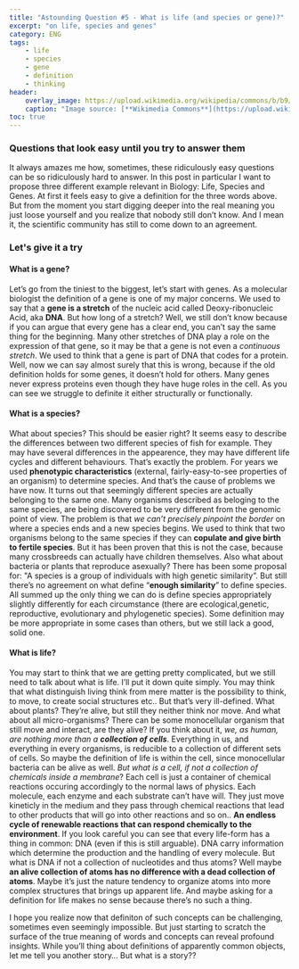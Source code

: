 ```yaml
---
title: "Astounding Question #5 - What is life (and species or gene)?"
excerpt: "on life, species and genes"
category: ENG
tags:
    - life
    - species
    - gene
    - definition
    - thinking
header:
    overlay_image: https://upload.wikimedia.org/wikipedia/commons/b/b9/Halictus_bee_on_flower-2.jpg
    caption: "Image source: [**Wikimedia Commons**](https://upload.wikimedia.org/wikipedia/commons/b/b9/Halictus_bee_on_flower-2.jpg)"
toc: true
---
```

### Questions that look easy until you try to answer them
It always amazes me how, sometimes, these ridiculously easy questions can be so ridiculously hard to answer. In this post in particular I want to propose three different example relevant in Biology: Life, Species and Genes. At first it feels easy to give a definition for the three words above. But from the moment you start digging deeper into the real meaning you just loose yourself and you realize that nobody still don’t know. And I mean it, the scientific community has still to come down to an agreement.

### Let's give it a try
#### What is a gene?
Let’s go from the tiniest to the biggest, let’s start with genes. As a molecular biologist the definition of a gene is one of my major concerns. We used to say that a **gene is a stretch** of the nucleic acid called Deoxy-ribonucleic Acid, aka **DNA**. But how long of a stretch? Well, we still don’t know because if you can argue that every gene has a clear end, you can’t say the same thing for the beginning. Many other stretches of DNA play a role on the expression of that gene, so it may be that a gene is not even a _continuous stretch_. We used to think that a gene is part of DNA that codes for a protein. Well, now we can say almost surely that this is wrong, because if the old definition holds for some genes, it doesn’t hold for others. Many genes never express proteins even though they have huge roles in the cell. As you can see we struggle to definite it either structurally or functionally.

#### What is a species?
What about species? This should be easier right? It seems easy to describe the differences between two different species of fish for example. They may have several differences in the appearence, they may have different life cycles and different behaviours. That’s exactly the problem. For years we used **phenotypic characteristics** (external, fairly-easy-to-see properties of an organism) to determine species. And that’s the cause of problems we have now. It turns out that seemingly different species are actually belonging to the same one.
Many organisms described as beloging to the same species, are being discovered to be very different from the genomic point of view. The problem is that _we can’t precisely pinpoint the border_ on where a species ends and a new species begins. We used to think that two organisms belong to the same species if they can **copulate and give birth to fertile species**. But it has been proven that this is not the case, because many crossbreeds can actually have children themselves. Also what about bacteria or plants that reproduce asexually? There has been some proposal for: "A species is a group of individuals with high genetic similarity”. But still there’s no agreement on what define “**enough similarity**” to define species. All summed up the only thing we can do is define species appropriately slightly differently for each circumstance (there are ecological,genetic, reproductive, evolutionary and phylogenetic species). Some definition may be more appropriate in some cases than others, but we still lack a good, solid one.

#### What is life?
You may start to think that we are getting pretty complicated, but we still need to talk about what is life. I’ll put it down quite simply. You may think that what distinguish living think from mere matter is the possibility to think, to move, to create social structures etc.. But that’s very ill-defined. What about plants? They’re alive, but still they neither think nor move. And what about all micro-organisms? There can be some monocellular organism that still move and interact, are they alive? If you think about it, _we, as human, are nothing more than a **collection of cells**_. Everything in us, and everything in every organisms, is reducible to a collection of different sets of cells. So maybe the definition of life is within the cell, since monocellular bacteria can be alive as well. _But what is a cell, if not a collection of chemicals inside a membrane_? Each cell is just a container of chemical reactions occuring accordingly to the normal laws of physics. Each molecule, each enzyme and each substrate can’t have will. They just move kineticly in the medium and they pass through chemical reactions that lead to other products that will go into other reactions and so on.. **An endless cycle of renewable reactions that can respond chemically to the environment**. If you look careful you can see that every life-form has a thing in common: DNA (even if this is still arguable). DNA carry information which determine the production and the handling of every molecule. But what is DNA if not a collection of nucleotides and thus atoms? Well maybe **an alive collection of atoms has no difference with a dead collection of atoms**. Maybe it’s just the nature tendency to organize atoms into more complex structures that brings up apparent life. And maybe asking for a definition for life makes no sense because there’s no such a thing.

I hope you realize now that definiton of such concepts can be challenging, sometimes even seemingly impossible. But just starting to scratch the surface of the true meaning of words and concepts can reveal profound insights. While you’ll thing about definitions of apparently common objects, let me tell you another story… But what is a story??
